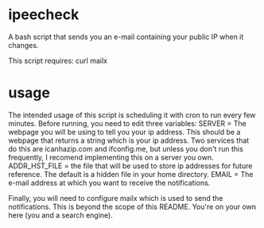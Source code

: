 ipeecheck
=========

A bash script that sends you an e-mail containing your public IP when it changes.

This script requires:
curl
mailx

usage
=========

The intended usage of this script is scheduling it with cron to run every few minutes. 
Before running, you need to edit three variables: 
SERVER = The webpage you will be using to tell you your ip address. This should be a webpage that returns a string which is your ip address. Two services that do this are icanhazip.com and ifconfig.me, but unless you don't run this frequently, I recomend implementing this on a server you own.
ADDR_HST_FILE = the file that will be used to store ip addresses for future reference. The default is a hidden file in your home directory.
EMAIL = The e-mail address at which you want to receive the notifications.

Finally, you will need to configure mailx which is used to send the notifications. This is beyond the scope of this README. You're on your own here (you and a search engine).

